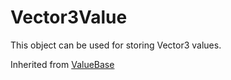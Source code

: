# Vector3Value

This object can be used for storing Vector3 values.

Inherited from [ValueBase](../ValueBase)
